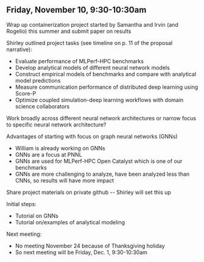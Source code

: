 ## Friday, November 10, 9:30-10:30am

Wrap up containerization project started by Samantha and Irvin (and Rogelio) this summer and submit paper on results

Shirley outlined project tasks (see timeline on p. 11 of the proposal narrative):
+ Evaluate performance of MLPerf-HPC benchmarks
+ Develop analytical models of different neural network models
+ Construct empirical models of benchmarks and compare with analytical model predictions
+ Measure communication performance of distributed deep learning using Score-P
+ Optimize coupled simulation-deep learning workflows with domain science collaborators
  
Work broadly across different neural network architectures or narrow focus to specific neural network architecture?

Advantages of starting with focus on graph neural networks (GNNs) 
+ William is already working on GNNs
+ GNNs are a focus at PNNL
+ GNNs are used for MLPerf-HPC Open Catalyst which is one of our benchmarks
+ GNNs are more challenging to analyze, have been analyzed less than CNNs, so results will have more impact

Share project materials on private github -- Shirley will set this up

Initial steps:
+ Tutorial on GNNs
+ Tutorial on/examples of analytical modeling

Next meeting:
+ No meeting November 24 because of Thanksgiving holiday
+ So next meeting will be Friday, Dec. 1, 9:30-10:30am
